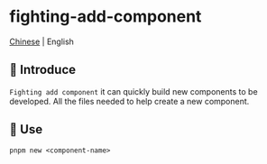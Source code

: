 # fighting-add-component

<a href="https://github.com/FightingDesign/fighting-design/blob/master/packages/fighting-add-component/README.md">Chinese</a> | English

## 🤟 Introduce

`Fighting add component` it can quickly build new components to be developed. All the files needed to help create a new component.

## 🌵 Use

```shell
pnpm new <component-name>
```
